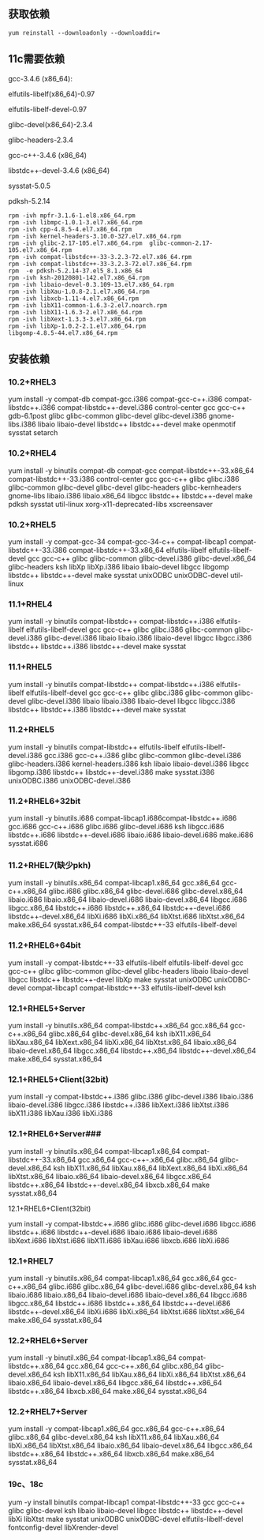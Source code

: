 ## 获取依赖

`yum reinstall --downloadonly --downloaddir=`

## 11c需要依赖

gcc-3.4.6 (x86_64):

elfutils-libelf(x86_64)-0.97

elfutils-libelf-devel-0.97

glibc-devel(x86_64)-2.3.4

 glibc-headers-2.3.4

 gcc-c++-3.4.6 (x86_64)

libstdc++-devel-3.4.6 (x86_64)

sysstat-5.0.5

pdksh-5.2.14

```shell
rpm -ivh mpfr-3.1.6-1.el8.x86_64.rpm
rpm -ivh libmpc-1.0.1-3.el7.x86_64.rpm
rpm -ivh cpp-4.8.5-4.el7.x86_64.rpm
rpm -ivh kernel-headers-3.10.0-327.el7.x86_64.rpm
rpm -ivh glibc-2.17-105.el7.x86_64.rpm  glibc-common-2.17-105.el7.x86_64.rpm 
rpm -ivh compat-libstdc++-33-3.2.3-72.el7.x86_64.rpm 
rpm -ivh compat-libstdc++-33-3.2.3-72.el7.x86_64.rpm 
rpm  -e pdksh-5.2.14-37.el5_8.1.x86_64
rpm -ivh ksh-20120801-142.el7.x86_64.rpm
rpm -ivh libaio-devel-0.3.109-13.el7.x86_64.rpm 
rpm -ivh libXau-1.0.8-2.1.el7.x86_64.rpm
rpm -ivh libxcb-1.11-4.el7.x86_64.rpm
rpm -ivh libX11-common-1.6.3-2.el7.noarch.rpm
rpm -ivh libX11-1.6.3-2.el7.x86_64.rpm
rpm -ivh libXext-1.3.3-3.el7.x86_64.rpm 
rpm -ivh libXp-1.0.2-2.1.el7.x86_64.rpm 
libgomp-4.8.5-44.el7.x86_64.rpm
```

## 安装依赖

### 10.2+RHEL3 

yum install -y compat-db compat-gcc.i386 compat-gcc-c++.i386 compat-libstdc++.i386 compat-libstdc++-devel.i386 control-center gcc gcc-c++ gdb-6.1post glibc glibc-common glibc-devel glibc-devel.i386 gnome-libs.i386 libaio libaio-devel libstdc++ libstdc++-devel make openmotif sysstat setarch

### 10.2+RHEL4

yum install -y binutils compat-db compat-gcc compat-libstdc++-33.x86_64 compat-libstdc++-33.i386 control-center gcc gcc-c++ glibc glibc.i386 glibc-common glibc-devel glibc-devel glibc-headers glibc-kernheaders gnome-libs libaio.i386 libaio.x86_64 libgcc libstdc++ libstdc++-devel make pdksh sysstat util-linux xorg-x11-deprecated-libs xscreensaver

### 10.2+RHEL5

yum install -y compat-gcc-34 compat-gcc-34-c++ compat-libcap1 compat-libstdc++-33.i386 compat-libstdc++-33.x86_64 elfutils-libelf elfutils-libelf-devel gcc gcc-c++ glibc glibc-common glibc-devel.i386 glibc-devel.x86_64 glibc-headers ksh libXp libXp.i386 libaio libaio-devel libgcc libgomp libstdc++ libstdc++-devel make sysstat unixODBC unixODBC-devel util-linux

### 11.1+RHEL4

yum install -y binutils compat-libstdc++ compat-libstdc++.i386 elfutils-libelf elfutils-libelf-devel gcc gcc-c++ glibc glibc.i386 glibc-common glibc-devel.i386 glibc-devel.i386 libaio libaio.i386 libaio-devel libgcc libgcc.i386 libstdc++ libstdc++.i386 libstdc++-devel make sysstat

### 11.1+RHEL5

yum install -y binutils compat-libstdc++ compat-libstdc++.i386 elfutils-libelf elfutils-libelf-devel gcc gcc-c++ glibc glibc.i386 glibc-common glibc-devel glibc-devel.i386 libaio libaio.i386 libaio-devel libgcc libgcc.i386 libstdc++ libstdc++.i386 libstdc++-devel make sysstat

### 11.2+RHEL5

yum install -y binutils compat-libstdc++ elfutils-libelf elfutils-libelf-devel.i386 gcc.i386 gcc-c++.i386 glibc glibc-common glibc-devel.i386 glibc-headers.i386 kernel-headers.i386 ksh libaio libaio-devel.i386 libgcc libgomp.i386 libstdc++ libstdc++-devel.i386 make sysstat.i386 unixODBC.i386 unixODBC-devel.i386

### 11.2+RHEL6+32bit

yum install -y binutils.i686 compat-libcap1.i686compat-libstdc++.i686 gcc.i686 gcc-c++.i686 glibc.i686 glibc-devel.i686 ksh libgcc.i686 libstdc++.i686 libstdc++-devel.i686 libaio.i686 libaio-devel.i686 make.i686 sysstat.i686

### 11.2+RHEL7(缺少pkh)

yum install -y binutils.x86_64 compat-libcap1.x86_64 gcc.x86_64 gcc-c++.x86_64 glibc.i686 glibc.x86_64 glibc-devel.i686 glibc-devel.x86_64 libaio.i686 libaio.x86_64 libaio-devel.i686 libaio-devel.x86_64 libgcc.i686 libgcc.x86_64 libstdc++.i686 libstdc++.x86_64 libstdc++-devel.i686 libstdc++-devel.x86_64 libXi.i686 libXi.x86_64 libXtst.i686 libXtst.x86_64 make.x86_64 sysstat.x86_64 compat-libstdc++-33 elfutils-libelf-devel

### 11.2+RHEL6+64bit

yum install -y compat-libstdc++-33 elfutils-libelf elfutils-libelf-devel gcc gcc-c++ glibc glibc-common glibc-devel glibc-headers libaio libaio-devel libgcc libstdc++ libstdc++-devel libXp make sysstat unixODBC unixODBC-devel compat-libcap1 compat-libstdc++-33 elfutils-libelf-devel ksh

### 12.1+RHEL5+Server

yum install -y binutils.x86_64 compat-libstdc++.x86_64 gcc.x86_64 gcc-c++.x86_64 glibc.x86_64 glibc-devel.x86_64 ksh ibX11.x86_64 libXau.x86_64 libXext.x86_64 libXi.x86_64 libXtst.x86_64 libaio.x86_64 libaio-devel.x86_64 libgcc.x86_64 libstdc++.x86_64 libstdc++-devel.x86_64 make.x86_64 sysstat.x86_64

### 12.1+RHEL5+Client(32bit)

yum install -y compat-libstdc++.i386 glibc.i386 glibc-devel.i386 libaio.i386 libaio-devel.i386 libgcc.i386 libstdc++.i386 libXext.i386 libXtst.i386 libX11.i386 libXau.i386 libXi.i386

### 12.1+RHEL6+Server### 

yum install -y binutils.x86_64 compat-libcap1.x86_64 compat-libstdc++-33.x86_64 gcc.x86_64 gcc-c++-.x86_64 glibc.x86_64 glibc-devel.x86_64 ksh libX11.x86_64 libXau.x86_64 libXext.x86_64 libXi.x86_64 libXtst.x86_64 libaio.x86_64 libaio-devel.x86_64 libgcc.x86_64 libstdc++.x86_64 libstdc++-devel.x86_64 libxcb.x86_64 make sysstat.x86_64

12.1+RHEL6+Client(32bit)

yum install -y compat-libstdc++.i686 glibc.i686 glibc-devel.i686 libgcc.i686 libstdc++.i686 libstdc++-devel.i686 libaio.i686 libaio-devel.i686 libXext.i686 libXtst.i686 libX11.i686 libXau.i686 libxcb.i686 libXi.i686

### 12.1+RHEL7

yum install -y binutils.x86_64 compat-libcap1.x86_64 gcc.x86_64 gcc-c++.x86_64 glibc.i686 glibc.x86_64 glibc-devel.i686 glibc-devel.x86_64 ksh libaio.i686 libaio.x86_64 libaio-devel.i686 libaio-devel.x86_64 libgcc.i686 libgcc.x86_64 libstdc++.i686 libstdc++.x86_64 libstdc++-devel.i686 libstdc++-devel.x86_64 libXi.i686 libXi.x86_64 libXtst.i686 libXtst.x86_64 make.x86_64 sysstat.x86_64

### 12.2+RHEL6+Server

yum install -y binutil.x86_64 compat-libcap1.x86_64 compat-libstdc++.x86_64 gcc.x86_64 gcc-c++.x86_64 glibc.x86_64 glibc-devel.x86_64 ksh libX11.x86_64 libXau.x86_64 libXi.x86_64 libXtst.x86_64 libaio.x86_64 libaio-devel.x86_64 libgcc.x86_64 libstdc++.x86_64 libstdc++.x86_64 libxcb.x86_64 make.x86_64 sysstat.x86_64

### 12.2+RHEL7+Server

yum install -y compat-libcap1.x86_64 gcc.x86_64 gcc-c++.x86_64 glibc.x86_64 glibc-devel.x86_64 ksh libX11.x86_64 libXau.x86_64 libXi.x86_64 libXtst.x86_64 libaio.x86_64 libaio-devel.x86_64 libgcc.x86_64 libstdc++.x86_64 libstdc++.x86_64 libxcb.x86_64 make.x86_64 sysstat.x86_64

### 19c、18c

yum -y install binutils compat-libcap1 compat-libstdc++-33 gcc gcc-c++ glibc glibc-devel ksh libaio libaio-devel libgcc libstdc++ libstdc++-devel libXi libXtst make sysstat unixODBC unixODBC-devel elfutils-libelf-devel fontconfig-devel libXrender-devel 
